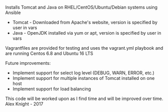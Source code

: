 Installs Tomcat and Java on RHEL/CentOS/Ubuntu/Debian systems using Ansible

- Tomcat - Downloaded from Apache's website, version is specified by user in vars
- Java - OpenJDK installed via yum or apt, version is specified by user in vars

Vagrantfiles are  provided for testing and uses the vagrant.yml playbook and are running Centos 6.8 and Ubuntu 16 LTS

Future improvements:  
- Implement support for select log level (DEBUG, WARN, ERROR, etc.)
- Implement support for multiple instances of Tomcat installed on one host
- Implement support for load balancing

This code will be worked upon as I find time and will be improved over time.
Alex Knight - 2017
